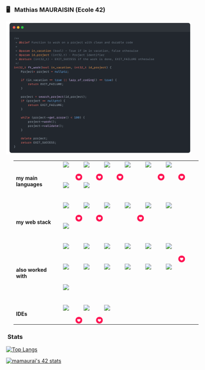 ### :desktop_computer: &nbsp; Mathias MAURAISIN (Ecole 42)

![snap](images/Snap_dark.png?raw=true)



    
<!-- [![My Skills](https://skillicons.dev/icons?i=c,cpp,html,css,js,ts,)](https://skillicons.dev) -->


<style>
    td, th {
    border: none!important;
    }
    .line {
        display: flex;
        flex-direction: row;
        flex-wrap: wrap;
        max-width: 500px;
        gap: 6px;
    }
    .icon {
        position: relative;
        width: 50px;
        height: 50px;
    }
    .like {
        position: absolute;
        width: 20px;
        height: 20px;
        top: 65%;
        left: 65%;
    }
    table {
        margin-left: 20px;
    }
</style>



<div >
    <table>
        <tr>
            <td>
                <b>my main languages</b>
            </td>
            <td style="display: flex;
        flex-direction: row;
        flex-wrap: wrap;
        max-width: 500px;
        gap: 6px;">
                <div class="icon">
                    <img class="like" src="images/like.png">
                    <img src="https://skillicons.dev/icons?i=c" />
                </div>
                <div class="icon">
                    <img class="like" src="images/like.png">
                    <img src="https://skillicons.dev/icons?i=cpp" />
                </div>
                <div class="icon">
                    <img class="like" src="images/like.png">
                    <img src="https://skillicons.dev/icons?i=docker" />
                </div>
                <div class="icon">
                    <img src="https://skillicons.dev/icons?i=js" />
                </div>
                <div class="icon">
                    <img class="like" src="images/like.png">
                    <img src="https://skillicons.dev/icons?i=ts" />
                </div>
                <div class="icon">
                    <img class="like" src="images/like.png">
                    <img src="https://skillicons.dev/icons?i=html" />
                </div>
                <div class="icon">
                    <img src="https://skillicons.dev/icons?i=css" />
                </div>
                <div class="icon">
                    <img src="https://skillicons.dev/icons?i=md" />
                </div>
            </td> 
        </tr>
        <tr>
            <td>
                <b>my web stack</b>
            </td>
            <td class="line">
                <div class="icon">
                    <img class="like" src="images/like.png">
                    <img src="https://skillicons.dev/icons?i=react" />
                </div>
                <div class="icon">
                    <img class="like" src="images/like.png">
                    <img src="https://skillicons.dev/icons?i=nestjs" />
                </div>
                <div class="icon">
                    <img src="https://skillicons.dev/icons?i=postgres" />
                </div>
                <div class="icon">
                    <img class="like" src="images/like.png">
                    <img src="https://skillicons.dev/icons?i=tailwindcss" />
                </div>
                <div class="icon">
                    <img src="https://skillicons.dev/icons?i=nginx" />
                </div>
                <div class="icon">
                    <img src="https://skillicons.dev/icons?i=nodejs" />
                </div>
                <div class="icon">
                    <img src="https://skillicons.dev/icons?i=figma" />
                </div>
            </td> 
        </tr>
        <tr>
            <td>
                <b>also worked with</b>
            </td>
            <td class="line">
                <div class="icon">
                    <img src="https://skillicons.dev/icons?i=vite" />
                </div>
                <div class="icon">
                    <img src="https://skillicons.dev/icons?i=vercel" />
                </div>
                <div class="icon">
                    <img src="https://skillicons.dev/icons?i=threejs" />
                </div>
                <div class="icon">
                    <img src="https://skillicons.dev/icons?i=sass" />
                </div>
                <div class="icon">
                    <img src="https://skillicons.dev/icons?i=redux" />
                </div>
                <div class="icon">
                    <img class="like" src="images/like.png">
                    <img src="https://skillicons.dev/icons?i=prisma" />
                </div>
                <div class="icon">
                    <img src="https://skillicons.dev/icons?i=postman" />
                </div>
                <div class="icon">
                    <img src="https://skillicons.dev/icons?i=nextjs" />
                </div>
                <div class="icon">
                    <img src="https://skillicons.dev/icons?i=mysql" />
                </div>
                <div class="icon">
                    <img src="https://skillicons.dev/icons?i=materialui" />
                </div>
                <div class="icon">
                    <img src="https://skillicons.dev/icons?i=java" />
                </div>
                <div class="icon">
                    <img src="https://skillicons.dev/icons?i=php" />
                </div>
                <div class="icon">
                    <img src="https://skillicons.dev/icons?i=bootstrap" />
                </div>
            </td>  
        </tr>
        <tr>
            <td>
                <b>IDEs</b>
            </td>
            <td class="line">
                <div class="icon">
                    <img class="like" src="images/like.png">
                    <img src="https://skillicons.dev/icons?i=vscode" />
                </div>
                <div class="icon">
                    <img class="like" src="images/like.png">
                    <img src="https://skillicons.dev/icons?i=vim" />
                </div>
                <div class="icon">
                    <img src="https://skillicons.dev/icons?i=idea" />
                </div>
            </td> 
        </tr>
    </table>
</div>

### &nbsp;Stats

[![Top Langs](https://github-readme-stats.vercel.app/api/top-langs/?username=mathias-mrsn&layout=compact&bg_color=22272E&title_color=f8f8f8&text_color=f8f8f8&icon_color=f8f8f8&border_color=22272E)](https://github.com/anuraghazra/github-readme-stats)

[![mamaurai's 42 stats](https://badge42.vercel.app/api/v2/cl1l4qz93000609l4yixitcl4/stats?cursusId=21&coalitionId=45)](https://github.com/JaeSeoKim/badge42)
